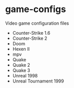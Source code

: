 # game-configs
Video game configuration files

* Counter-Strike 1.6
* Counter-Strike 2
* Doom
* Hexen II
* mpv
* Quake
* Quake 2
* Quake 3
* Unreal 1998
* Unreal Tournament 1999

